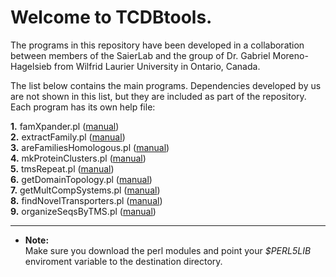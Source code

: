 # Welcome to TCDBtools.

The programs in this repository have been developed in a collaboration between 
members of the SaierLab and the group of Dr. Gabriel Moreno-Hagelsieb from 
Wilfrid Laurier University in Ontario, Canada.

The list below contains the main programs. Dependencies developed by us are 
not shown in this list, but they are included as part of the repository. 
Each program has its own help file:


**1.** famXpander.pl ([manual](manuals/famXpander.md))  
**2.** extractFamily.pl ([manual](manuals/extractFamily.md))    
**3.** areFamiliesHomologous.pl ([manual](manuals/areFamiliesHomologous.md))   
**4.** mkProteinClusters.pl  ([manual](manuals/mkProteinClusters.md))  
**5.** tmsRepeat.pl ([manual](manuals/tmsRepeat.md))  
**6.** getDomainTopology.pl ([manual](manuals/getDomainTopology.md))   
**7.** getMultCompSystems.pl ([manual](manuals/getMultCompSystems.md))  
**8.** findNovelTransporters.pl ([manual](manuals/findNovelTransporters.md))  
**9.** organizeSeqsByTMS.pl ([manual](manuals/organizeSeqsByTMS.md))  


---

* **Note:**  
Make sure you download the perl modules and point your _$PERL5LIB_ 
enviroment variable to the destination directory.



